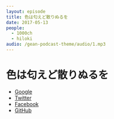 ```yaml
---
layout: episode
title: 色は匂えど散りぬるを
date: 2017-05-13
people:
  - 1000ch
  - hiloki
audio: /gean-podcast-theme/audio/1.mp3
---
```


# 色は匂えど散りぬるを

- [Google](https://google.com)
- [Twitter](https://twitter.com)
- [Facebook](https://facebook.com)
- [GitHub](https://github.com)
